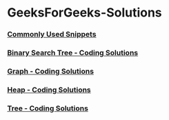 # GeeksForGeeks-Solutions
### [Commonly Used Snippets](https://github.com/Ushnesha/GeeksForGeeks-Solutions/blob/master/CommonUsableSnippets.md)
### [Binary Search Tree - Coding Solutions](https://github.com/Ushnesha/GeeksForGeeks-Solutions/blob/master/BinarySearchTree.md)
### [Graph - Coding Solutions](https://github.com/Ushnesha/GeeksForGeeks-Solutions/blob/master/Graph.md)
### [Heap - Coding Solutions](https://github.com/Ushnesha/GeeksForGeeks-Solutions/blob/master/Heap.md)
### [Tree - Coding Solutions](https://github.com/Ushnesha/GeeksForGeeks-Solutions/blob/master/Tree.md)


